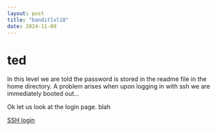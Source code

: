 ```yaml
---
layout: post
title: "banditlvl18"
date: 2024-11-09
---
```

# ted
In this level we are told the password is stored in the readme file in the home directory. A problem arises when upon logging in with ssh we are immediately booted out...

Ok let us look at the login page. blah

[SSH login](_posts/Pasted-image1.png)
